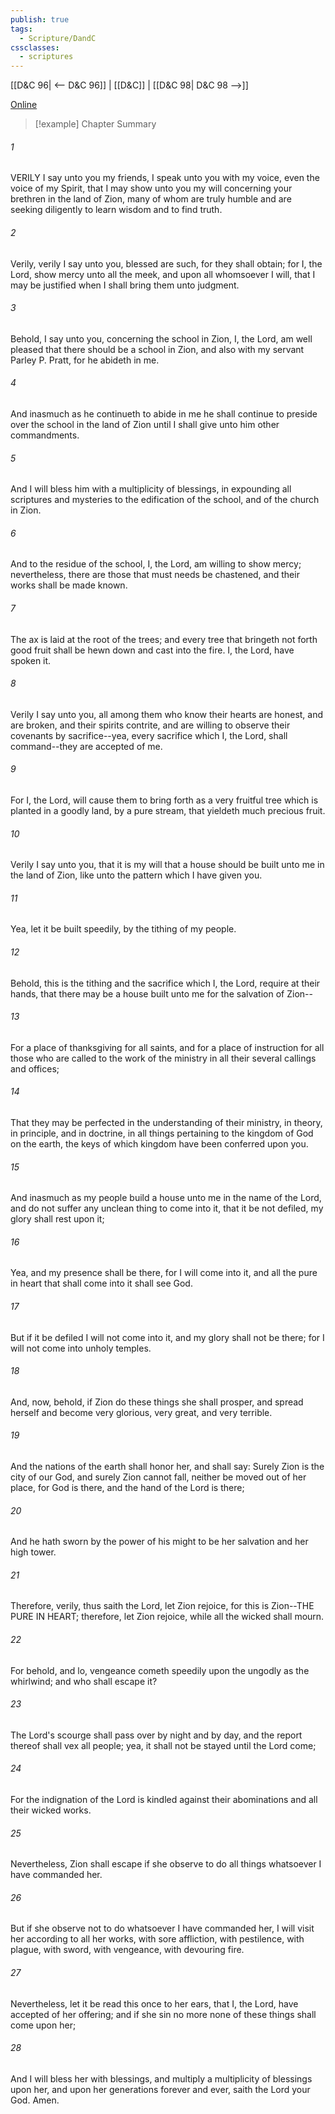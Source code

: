 ```yaml
---
publish: true
tags:
  - Scripture/DandC
cssclasses:
  - scriptures
---
```

[[D&C 96| <-- D&C 96]] | [[D&C]] | [[D&C 98| D&C 98 -->]]

[Online](https://churchofjesuschrist.org/study/scriptures/dc-testament/dc/97?lang=eng)

>[!example] Chapter Summary
>
###### 1
VERILY I say unto you my friends, I speak unto you with my voice, even the voice of my Spirit, that I may show unto you my will concerning your brethren in the land of Zion, many of whom are truly humble and are seeking diligently to learn wisdom and to find truth.
###### 2
Verily, verily I say unto you, blessed are such, for they shall obtain; for I, the Lord, show mercy unto all the meek, and upon all whomsoever I will, that I may be justified when I shall bring them unto judgment.
###### 3
Behold, I say unto you, concerning the school in Zion, I, the Lord, am well pleased that there should be a school in Zion, and also with my servant Parley P. Pratt, for he abideth in me.
###### 4
And inasmuch as he continueth to abide in me he shall continue to preside over the school in the land of Zion until I shall give unto him other commandments.
###### 5
And I will bless him with a multiplicity of blessings, in expounding all scriptures and mysteries to the edification of the school, and of the church in Zion.
###### 6
And to the residue of the school, I, the Lord, am willing to show mercy; nevertheless, there are those that must needs be chastened, and their works shall be made known.
###### 7
The ax is laid at the root of the trees; and every tree that bringeth not forth good fruit shall be hewn down and cast into the fire. I, the Lord, have spoken it.
###### 8
Verily I say unto you, all among them who know their hearts are honest, and are broken, and their spirits contrite, and are willing to observe their covenants by sacrifice--yea, every sacrifice which I, the Lord, shall command--they are accepted of me.
###### 9
For I, the Lord, will cause them to bring forth as a very fruitful tree which is planted in a goodly land, by a pure stream, that yieldeth much precious fruit.
###### 10
Verily I say unto you, that it is my will that a house should be built unto me in the land of Zion, like unto the pattern which I have given you.
###### 11
Yea, let it be built speedily, by the tithing of my people.
###### 12
Behold, this is the tithing and the sacrifice which I, the Lord, require at their hands, that there may be a house built unto me for the salvation of Zion--
###### 13
For a place of thanksgiving for all saints, and for a place of instruction for all those who are called to the work of the ministry in all their several callings and offices;
###### 14
That they may be perfected in the understanding of their ministry, in theory, in principle, and in doctrine, in all things pertaining to the kingdom of God on the earth, the keys of which kingdom have been conferred upon you.
###### 15
And inasmuch as my people build a house unto me in the name of the Lord, and do not suffer any unclean thing to come into it, that it be not defiled, my glory shall rest upon it;
###### 16
Yea, and my presence shall be there, for I will come into it, and all the pure in heart that shall come into it shall see God.
###### 17
But if it be defiled I will not come into it, and my glory shall not be there; for I will not come into unholy temples.
###### 18
And, now, behold, if Zion do these things she shall prosper, and spread herself and become very glorious, very great, and very terrible.
###### 19
And the nations of the earth shall honor her, and shall say: Surely Zion is the city of our God, and surely Zion cannot fall, neither be moved out of her place, for God is there, and the hand of the Lord is there;
###### 20
And he hath sworn by the power of his might to be her salvation and her high tower.
###### 21
Therefore, verily, thus saith the Lord, let Zion rejoice, for this is Zion--THE PURE IN HEART; therefore, let Zion rejoice, while all the wicked shall mourn.
###### 22
For behold, and lo, vengeance cometh speedily upon the ungodly as the whirlwind; and who shall escape it?
###### 23
The Lord's scourge shall pass over by night and by day, and the report thereof shall vex all people; yea, it shall not be stayed until the Lord come;
###### 24
For the indignation of the Lord is kindled against their abominations and all their wicked works.
###### 25
Nevertheless, Zion shall escape if she observe to do all things whatsoever I have commanded her.
###### 26
But if she observe not to do whatsoever I have commanded her, I will visit her according to all her works, with sore affliction, with pestilence, with plague, with sword, with vengeance, with devouring fire.
###### 27
Nevertheless, let it be read this once to her ears, that I, the Lord, have accepted of her offering; and if she sin no more none of these things shall come upon her;
###### 28
And I will bless her with blessings, and multiply a multiplicity of blessings upon her, and upon her generations forever and ever, saith the Lord your God. Amen.




